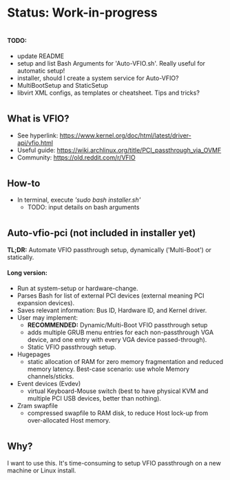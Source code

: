 # Status: Work-in-progress
#
#### TODO:
* update README
* setup and list Bash Arguments for 'Auto-VFIO.sh'. Really useful for automatic setup!
* installer, should I create a system service for Auto-VFIO?
* MultiBootSetup and StaticSetup
* libvirt XML configs, as templates or cheatsheet. Tips and tricks?
#
## What is VFIO?
* See hyperlink:  https://www.kernel.org/doc/html/latest/driver-api/vfio.html
* Useful guide:   https://wiki.archlinux.org/title/PCI_passthrough_via_OVMF
* Community:      https://old.reddit.com/r/VFIO
#
## How-to
* In terminal, execute *'sudo bash installer.sh'*
  * TODO: input details on bash arguments
#
## Auto-vfio-pci  (not included in installer yet)
**TL;DR:**
Automate VFIO passthrough setup, dynamically ('Multi-Boot') or statically.
#### Long version:
* Run at system-setup or hardware-change.
* Parses Bash for list of external PCI devices (external meaning PCI expansion devices).
* Saves relevant information: Bus ID, Hardware ID, and Kernel driver.
* User may implement:
  * **RECOMMENDED:** Dynamic/Multi-Boot VFIO passthrough setup
   - adds multiple GRUB menu entries for each non-passthrough VGA device, and one entry with every VGA device passed-through). 
  * Static VFIO passthrough setup.
 * Hugepages
   - static allocation of RAM for zero memory fragmentation and reduced memory latency. Best-case scenario: use whole Memory channels/sticks.
 * Event devices (Evdev)
   - virtual Keyboard-Mouse switch (best to have physical KVM and multiple PCI USB devices, better than nothing).
 * Zram swapfile
   - compressed swapfile to RAM disk, to reduce Host lock-up from over-allocated Host memory.
#
## Why?
  I want to use this. It's time-consuming to setup VFIO passthrough on a new machine or Linux install.
#
